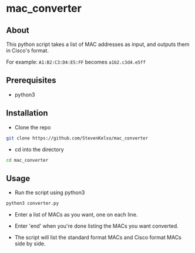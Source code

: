 # mac_converter

## About
This python script takes a list of MAC addresses as input, and outputs them in Cisco's format.

For example:
`A1:B2:C3:D4:E5:FF` becomes `a1b2.c3d4.e5ff`

## Prerequisites
- python3

## Installation

- Clone the repo
```bash
git clone https://github.com/StevenKelso/mac_converter
```

- cd into the directory
```bash
cd mac_converter
```

## Usage

- Run the script using python3
```bash
python3 converter.py
```
- Enter a list of MACs as you want, one on each line.

- Enter 'end' when you're done listing the MACs you want converted.

- The script will list the standard format MACs and Cisco format MACs side by side.
